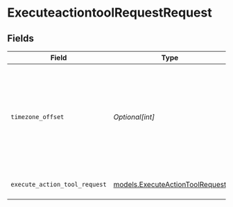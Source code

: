 # ExecuteactiontoolRequestRequest


## Fields

| Field                                                                                                      | Type                                                                                                       | Required                                                                                                   | Description                                                                                                |
| ---------------------------------------------------------------------------------------------------------- | ---------------------------------------------------------------------------------------------------------- | ---------------------------------------------------------------------------------------------------------- | ---------------------------------------------------------------------------------------------------------- |
| `timezone_offset`                                                                                          | *Optional[int]*                                                                                            | :heavy_minus_sign:                                                                                         | The offset of the client's timezone in minutes from UTC. e.g. PDT is -420 because it's 7 hours behind UTC. |
| `execute_action_tool_request`                                                                              | [models.ExecuteActionToolRequest](../models/executeactiontoolrequest.md)                                   | :heavy_check_mark:                                                                                         | Execute Action Tool request                                                                                |